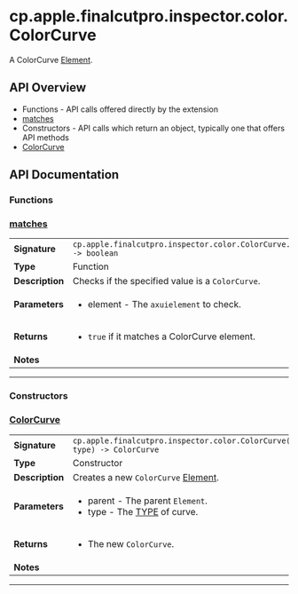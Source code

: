 # cp.apple.finalcutpro.inspector.color.ColorCurve

A ColorCurve [Element](cp.ui.Element.md).

## API Overview
* Functions - API calls offered directly by the extension
 * [matches](#matches)
* Constructors - API calls which return an object, typically one that offers API methods
 * [ColorCurve](#colorcurve)

## API Documentation

### Functions


### [matches](#matches)

|                                             |                                                                                     |
| --------------------------------------------|-------------------------------------------------------------------------------------|
| **Signature**                               | `cp.apple.finalcutpro.inspector.color.ColorCurve.matches(element) -> boolean`                                                                    |
| **Type**                                    | Function                                                                     |
| **Description**                             | Checks if the specified value is a `ColorCurve`.                                                                     |
| **Parameters**                              | <ul><li>element       - The `axuielement` to check.</li></ul> |
| **Returns**                                 | <ul><li>`true` if it matches a ColorCurve element.</li></ul>          |
| **Notes**                                   | <ul></ul>                |

---
### Constructors


### [ColorCurve](#colorcurve)

|                                             |                                                                                     |
| --------------------------------------------|-------------------------------------------------------------------------------------|
| **Signature**                               | `cp.apple.finalcutpro.inspector.color.ColorCurve(parent, type) -> ColorCurve`                                                                    |
| **Type**                                    | Constructor                                                                     |
| **Description**                             | Creates a new `ColorCurve` [Element](cp.ui.Element.md).                                                                     |
| **Parameters**                              | <ul><li>parent    - The parent `Element`.</li><li>type     - The [TYPE](#TYPE) of curve.</li></ul> |
| **Returns**                                 | <ul><li>The new `ColorCurve`.</li></ul>          |
| **Notes**                                   | <ul></ul>                |

---

